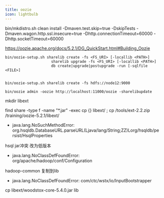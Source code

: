 ```yaml
---
title: oozie
icon: lightbulb
---
```


bin/mkdistro.sh clean install -Dmaven.test.skip=true -DskipTests -Dmaven.wagon.http.ssl.insecure=true -Dhttp.connectionTimeout=60000 -Dhttp.socketTimeout=60000


https://oozie.apache.org/docs/5.2.1/DG_QuickStart.html#Building_Oozie


```
bin/oozie-setup.sh sharelib create -fs <FS_URI> [-locallib <PATH>]
                     sharelib upgrade -fs <FS_URI> [-locallib <PATH>]
                     db create|upgrade|postupgrade -run [-sqlfile <FILE>]


bin/oozie-setup.sh sharelib create -fs hdfs://node12:9000

bin/oozie admin -oozie http://localhost:11000/oozie -sharelibupdate
```




mkdir libext


find share -type f -name "*.jar" -exec cp {} libext/ \;
cp /tools/ext-2.2.zip /training/oozie-5.2.1/libext/


* java.lang.NoSuchMethodError: org.hsqldb.DatabaseURL.parseURL(Ljava/lang/String;ZZ)Lorg/hsqldb/persist/HsqlProperties

hsql jar冲突 改为低版本

* java.lang.NoClassDefFoundError: org/apache/hadoop/conf/Configuration

hadoop-common 复制到lib

* java.lang.NoClassDefFoundError: com/ctc/wstx/io/InputBootstrapper

cp libext/woodstox-core-5.4.0.jar lib